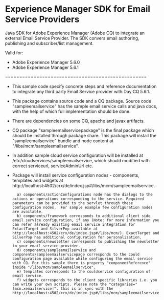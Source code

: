 Experience Manager SDK for Email Service Providers
==================================================

Java SDK for Adobe Experience Manager (Adobe CQ) to integrate an external Email Service Provider. The SDK convers email authoring, publishing and subscriber/list management.

Valid for:
- Adobe Experience Manager 5.6.0
- Adobe Experience Manager 5.6.1
 

==================================================

- This sample code specify concrete steps and reference documentation to integrate any third party Email Service provider with Day CQ 5.6.1.
- This package contains source code and a CQ package. Source code "sampleemailservice" has the sample email service calls and java docs, with the help of which full implementation should be done.
- There are dependencies on some CQ, apache and javax artifacts.
- CQ package "sampleemailservicepackage" is the final package which should be installed through package share. This package will install the "sampleemailservice" bundle and node content at "/libs/mcm/sampleemailservice".
- In addition sample cloud service configuration will be installed at /etc/cloudservices/sampleemailservice, which should modified with correct serviceurl, serviceAdminUrl etc.
- Package will install service configuration nodes - components, templates and widgets at http://localhost:4502/crx/de/index.jsp#/libs/mcm/sampleemailservice.
    
        a) components/actionConfigurations node has the dialogs to the actions or operations corresponding to the service. Required parameters can be provided to the servlet through these configuration nodes.  For sample example few configuration nodes are available.
        b) components/framework corresponds to additional client side email service configuration, if any (Note: for more information you can refer already existing email service integration for ExtactTarget and SilverPop available at http://localhost:4502/crx/de/index.jsp#/libs/mcm/). ExactTarget and SilverPop has additional configuration for personalization.
        c) components/newsletter corresponds to publishing the newsletter to your email service provider.
        d) components/sampleemailservice and components/sampleemailservicepage corresponds to the could configuration page available while configuring the email service with CQ. For this sample there is property "componentReference" inside "/libs/mcm/sampleemailservice".
        e) templates corresponds to the couldservice configuration of email service.
        f) widgets corresponds to the client specific libraries i.e. you can write your own scripts. Please note the "categories="[mcm.xemailservice]", this is in sync with the http://localhost:4502/crx/de/index.jsp#/libs/mcm/sampleemailservice/components/sampleemailservice/sampleemailservice.jsp.
    


